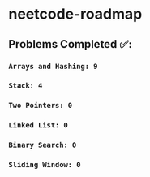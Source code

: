 # neetcode-roadmap

## Problems Completed ✅:  
  ### ```Arrays and Hashing: 9```
  ### ```Stack: 4```
  ### ```Two Pointers: 0```
  ### ```Linked List: 0```
  ### ```Binary Search: 0```
  ### ```Sliding Window: 0```
